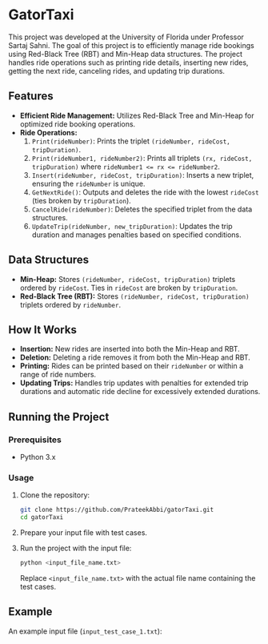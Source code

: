 # GatorTaxi

This project was developed at the University of Florida under Professor Sartaj Sahni. The goal of this project is to efficiently manage ride bookings using Red-Black Tree (RBT) and Min-Heap data structures. The project handles ride operations such as printing ride details, inserting new rides, getting the next ride, canceling rides, and updating trip durations.

## Features

- **Efficient Ride Management:** Utilizes Red-Black Tree and Min-Heap for optimized ride booking operations.
- **Ride Operations:**
  1. `Print(rideNumber)`: Prints the triplet `(rideNumber, rideCost, tripDuration)`.
  2. `Print(rideNumber1, rideNumber2)`: Prints all triplets `(rx, rideCost, tripDuration)` where `rideNumber1 <= rx <= rideNumber2`.
  3. `Insert(rideNumber, rideCost, tripDuration)`: Inserts a new triplet, ensuring the `rideNumber` is unique.
  4. `GetNextRide()`: Outputs and deletes the ride with the lowest `rideCost` (ties broken by `tripDuration`).
  5. `CancelRide(rideNumber)`: Deletes the specified triplet from the data structures.
  6. `UpdateTrip(rideNumber, new_tripDuration)`: Updates the trip duration and manages penalties based on specified conditions.

## Data Structures

- **Min-Heap:** Stores `(rideNumber, rideCost, tripDuration)` triplets ordered by `rideCost`. Ties in `rideCost` are broken by `tripDuration`.
- **Red-Black Tree (RBT):** Stores `(rideNumber, rideCost, tripDuration)` triplets ordered by `rideNumber`.

## How It Works

- **Insertion:** New rides are inserted into both the Min-Heap and RBT.
- **Deletion:** Deleting a ride removes it from both the Min-Heap and RBT.
- **Printing:** Rides can be printed based on their `rideNumber` or within a range of ride numbers.
- **Updating Trips:** Handles trip updates with penalties for extended trip durations and automatic ride decline for excessively extended durations.

## Running the Project

### Prerequisites

- Python 3.x

### Usage

1. Clone the repository:
    ```bash
    git clone https://github.com/PrateekAbbi/gatorTaxi.git
    cd gatorTaxi
    ```

2. Prepare your input file with test cases.

3. Run the project with the input file:
    ```bash
    python <input_file_name.txt>
    ```
   Replace `<input_file_name.txt>` with the actual file name containing the test cases.

## Example

An example input file (`input_test_case_1.txt`):

